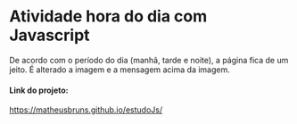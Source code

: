 # Atividade hora do dia com Javascript

De acordo com o período do dia (manhã, tarde e noite), a página fica de um jeito.
É alterado a imagem e a mensagem acima da imagem.


#### Link do projeto:
https://matheusbruns.github.io/estudoJs/
